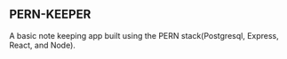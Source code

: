 ## PERN-KEEPER

A basic note keeping app built using the PERN stack(Postgresql, Express, React, and Node).
